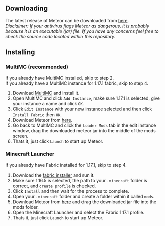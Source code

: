 ## Downloading

The latest release of Meteor can be downloaded from [here](https://meteorclient.com/download).  
*Disclaimer: If your antivirus flags Meteor as dangerous, it is probably because it is an executable (jar) file. If you have any concerns feel free to check the source code located within this repository.*

## Installing

### MultiMC (recommended)
If you already have MultiMC installed, skip to step 2.  
If you already have a MultiMC instance for 1.17.1 fabric, skip to step 4.  

1. Download [MultiMC](https://multimc.org/#Download) and install it.
2. Open MultiMC and click `Add Instance`, make sure 1.17.1 is selected, give your instance a name and click `OK`.
3. Click `Edit Instance` with your new instance selected and then click `Install Fabric` then `OK`.
4. Download Meteor from [here](https://meteorclient.com/download).
5. Go back to MultiMC and click the `Loader Mods` tab in the edit instance window, drag the downloaded meteor jar into the middle of the mods screen.
6. Thats it, just click `Launch` to start up Meteor.

### Minecraft Launcher
If you already have Fabric installed for 1.17.1, skip to step 4.

1. Download the [fabric installer](https://fabricmc.net/use/) and run it.
2. Make sure 1.16.5 is selected, the path to your `.minecraft` folder is correct, and `create profile` is checked.
3. Click `Install` and then wait for the process to complete.
4. Open your `.minecraft` folder and create a folder within it called `mods`.
4. Download Meteor from [here](https://meteorclient.com/download) and drag the downloaded jar file into the mods folder.
5. Open the Minecraft Launcher and select the Fabric 1.17.1 profile.
6. Thats it, just click `Launch` to start up Meteor.

